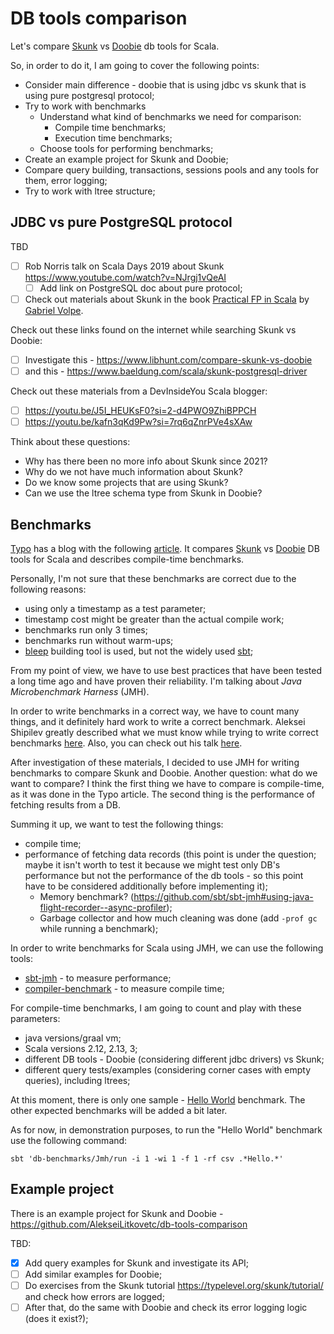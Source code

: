 # DB tools comparison

Let's compare [Skunk](https://typelevel.org/skunk/) vs [Doobie](https://tpolecat.github.io/doobie/) db tools for Scala.

So, in order to do it, I am going to cover the following points: 
* Consider main difference - doobie that is using jdbc vs skunk that is using pure postgresql protocol; 
* Try to work with benchmarks
	* Understand what kind of benchmarks we need for comparison:
		* Compile time benchmarks;
		* Execution time benchmarks;
	* Choose tools for performing benchmarks;
* Create an example project for Skunk and Doobie;
* Compare query building, transactions, sessions pools and any tools for them, error logging;
* Try to work with ltree structure;

## JDBC vs pure PostgreSQL protocol
TBD

* [ ] Rob Norris talk on Scala Days 2019 about Skunk 
    https://www.youtube.com/watch?v=NJrgj1vQeAI
    * [ ] Add link on PostgreSQL doc about pure protocol;
* [ ] Check out materials about Skunk in the book [Practical FP in Scala](https://leanpub.com/pfp-scala) by [Gabriel Volpe](https://twitter.com/volpegabriel87).

Check out these links found on the internet while searching Skunk vs Doobie:
* [ ] Investigate this - https://www.libhunt.com/compare-skunk-vs-doobie
* [ ] and this - https://www.baeldung.com/scala/skunk-postgresql-driver

Check out these materials from a DevInsideYou Scala blogger:
* [ ] https://youtu.be/J5I_HEUKsF0?si=2-d4PWO9ZhiBPPCH
* [ ] https://youtu.be/kafn3qKd9Pw?si=7rq6qZnrPVe4sXAw

Think about these questions:
* Why has there been no more info about Skunk since 2021?
* Why do we not have much information about Skunk?
* Do we know some projects that are using Skunk?
* Can we use the ltree schema type from Skunk in Doobie?

## Benchmarks
[Typo](https://oyvindberg.github.io/typo/) has a blog with the following [article](https://oyvindberg.github.io/typo/blog/the-cost-of-implicits). It compares [Skunk](https://typelevel.org/skunk/) vs [Doobie](https://tpolecat.github.io/doobie/) DB tools for Scala and describes compile-time benchmarks. 

Personally, I'm not sure that these benchmarks are correct due to the following reasons:
* using only a timestamp as a test parameter;
* timestamp cost might be greater than the actual compile work;
* benchmarks run only 3 times;
* benchmarks run without warm-ups;
* [bleep](https://bleep.build/docs/my-build-does-more/) building tool is used, but not the widely used [sbt](https://www.scala-sbt.org/);

From my point of view, we have to use best practices that have been tested a long time ago and have proven their reliability. I'm talking about *Java Microbenchmark Harness* (JMH).

In order to write benchmarks in a correct way, we have to count many things, and it definitely hard work to write a correct benchmark. Aleksei Shipilev greatly described what we must know while trying to write correct benchmarks [here](https://shipilev.net/blog/2014/nanotrusting-nanotime/). Also, you can check out his talk [here](https://www.youtube.com/watch?v=8pMfUopQ9Es).

After investigation of these materials, I decided to use JMH for writing benchmarks to compare Skunk and Doobie. Another question: what do we want to compare? I think the first thing we have to compare is compile-time, as it was done in the Typo article. The second thing is the performance of fetching results from a DB. 

Summing it up, we want to test the following things:
* compile time;
* performance of fetching data records (this point is under the question; maybe it isn't worth to test it because we might test only DB's performance but not the performance of the db tools - so this point have to be considered additionally before implementing it);
	* Memory benchmark? (https://github.com/sbt/sbt-jmh#using-java-flight-recorder--async-profiler);
	* Garbage collector and how much cleaning was done (add `-prof gc` while running a benchmark);

In order to write benchmarks for Scala using JMH, we can use the following tools:
* [sbt-jmh](https://github.com/sbt/sbt-jmh) - to measure performance;
* [compiler-benchmark](https://github.com/scala/compiler-benchmark) - to measure compile time;

For compile-time benchmarks, I am going to count and play with these parameters:
* java versions/graal vm;
* Scala versions 2.12, 2.13, 3;
* different DB tools - Doobie (considering different jdbc drivers) vs Skunk;
* different query tests/examples (considering corner cases with empty queries), including ltrees;

At this moment, there is only one sample - [Hello World](./db-benchmarks/src/main/scala/ru/fscala/dbtool/JMHSample_01_HelloWorld.scala) benchmark.
The other expected benchmarks will be added a bit later.

As for now, in demonstration purposes, to run the "Hello World" benchmark use the following command:
```shell
sbt 'db-benchmarks/Jmh/run -i 1 -wi 1 -f 1 -rf csv .*Hello.*'
```

## Example project
There is an example project for Skunk and Doobie - https://github.com/AlekseiLitkovetc/db-tools-comparison

TBD:
* [x] Add query examples for Skunk and investigate its API;
* [ ] Add similar examples for Doobie;
* [ ] Do exercises from the Skunk tutorial https://typelevel.org/skunk/tutorial/ and check how errors are logged;
* [ ] After that, do the same with Doobie and check its error logging logic (does it exist?);